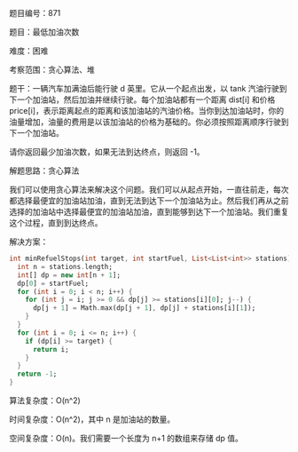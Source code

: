 题目编号：871

题目：最低加油次数

难度：困难

考察范围：贪心算法、堆

题干：一辆汽车加满油后能行驶 d 英里。它从一个起点出发，以 tank 汽油行驶到下一个加油站，然后加油并继续行驶。每个加油站都有一个距离 dist[i] 和价格 price[i]，表示距离起点的距离和该加油站的汽油价格。当你到达加油站时，你的油量增加，油量的费用是以该加油站的价格为基础的。你必须按照距离顺序行驶到下一个加油站。

请你返回最少加油次数，如果无法到达终点，则返回 -1。

解题思路：贪心算法

我们可以使用贪心算法来解决这个问题。我们可以从起点开始，一直往前走，每次都选择最便宜的加油站加油，直到无法到达下一个加油站为止。然后我们再从之前选择的加油站中选择最便宜的加油站加油，直到能够到达下一个加油站。我们重复这个过程，直到到达终点。

解决方案：

```dart
int minRefuelStops(int target, int startFuel, List<List<int>> stations) {
  int n = stations.length;
  int[] dp = new int[n + 1];
  dp[0] = startFuel;
  for (int i = 0; i < n; i++) {
    for (int j = i; j >= 0 && dp[j] >= stations[i][0]; j--) {
      dp[j + 1] = Math.max(dp[j + 1], dp[j] + stations[i][1]);
    }
  }
  for (int i = 0; i <= n; i++) {
    if (dp[i] >= target) {
      return i;
    }
  }
  return -1;
}
```

算法复杂度：O(n^2)

时间复杂度：O(n^2)，其中 n 是加油站的数量。

空间复杂度：O(n)。我们需要一个长度为 n+1 的数组来存储 dp 值。